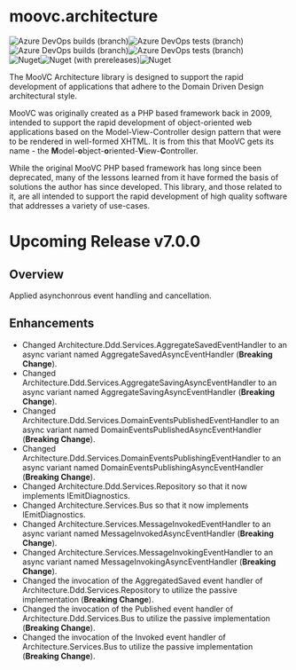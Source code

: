 # moovc.architecture

<img alt="Azure DevOps builds (branch)" src="https://img.shields.io/azure-devops/build/vmartinspaul/MooVC/3/master?label=master&style=plastic" /><img alt="Azure DevOps tests (branch)" src="https://img.shields.io/azure-devops/tests/vmartinspaul/MooVC/3/master?label=Tests%20%28master%29&style=plastic" /><BR /><img alt="Azure DevOps builds (branch)" src="https://img.shields.io/azure-devops/build/vmartinspaul/MooVC/3/develop?label=develop&style=plastic" /><img alt="Azure DevOps tests (branch)" src="https://img.shields.io/azure-devops/tests/vmartinspaul/MooVC/3/develop?label=Tests%20%28develop%29&style=plastic" /><BR /><img alt="Nuget" src="https://img.shields.io/nuget/v/moovc.architecture?style=plastic" /><img alt="Nuget (with prereleases)" src="https://img.shields.io/nuget/vpre/moovc.architecture?style=plastic" /><img alt="Nuget" src="https://img.shields.io/nuget/dt/moovc.architecture?style=plastic" />

The MooVC Architecture library is designed to support the rapid development of applications that adhere to the Domain Driven Design architectural style.

MooVC was originally created as a PHP based framework back in 2009, intended to support the rapid development of object-oriented web applications based on the Model-View-Controller design pattern that were to be rendered in well-formed XHTML.  It is from this that MooVC gets its name - the <b>M</b>odel-<b>o</b>bject-<b>o</b>riented-<b>V</b>iew-<b>C</b>ontroller.

While the original MooVC PHP based framework has long since been deprecated, many of the lessons learned from it have formed the basis of solutions the author has since developed.  This library, and those related to it, are all intended to support the rapid development of high quality software that addresses a variety of use-cases.

# Upcoming Release v7.0.0

## Overview

Applied asynchonrous event handling and cancellation.

## Enhancements

- Changed Architecture.Ddd.Services.AggregateSavedEventHandler to an async variant named AggregateSavedAsyncEventHandler (**Breaking Change**).
- Changed Architecture.Ddd.Services.AggregateSavingAsyncEventHandler to an async variant named AggregateSavingAsyncEventHandler (**Breaking Change**).
- Changed Architecture.Ddd.Services.DomainEventsPublishedEventHandler to an async variant named DomainEventsPublishedAsyncEventHandler (**Breaking Change**).
- Changed Architecture.Ddd.Services.DomainEventsPublishingEventHandler to an async variant named DomainEventsPublishingAsyncEventHandler (**Breaking Change**).
- Changed Architecture.Ddd.Services.Repository so that it now implements IEmitDiagnostics.
- Changed Architecture.Services.Bus so that it now implements IEmitDiagnostics.
- Changed Architecture.Services.MessageInvokedEventHandler to an async variant named MessageInvokedAsyncEventHandler (**Breaking Change**).
- Changed Architecture.Services.MessageInvokingEventHandler to an async variant named MessageInvokingAsyncEventHandler (**Breaking Change**).
- Changed the invocation of the AggregatedSaved event handler of Architecture.Ddd.Services.Repository to utilize the passive implementation (**Breaking Change**).
- Changed the invocation of the Published event handler of Architecture.Ddd.Services.Bus to utilize the passive implementation (**Breaking Change**).
- Changed the invocation of the Invoked event handler of Architecture.Services.Bus to utilize the passive implementation (**Breaking Change**).